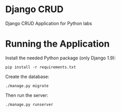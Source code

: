 
# Django CRUD 

Django CRUD Application for Python labs

# Running the Application

Install the needed Python package (only Django 1.9):

    pip install -r requirements.txt

Create the database:

    ./manage.py migrate

Then run the server:

    ./manage.py runserver

